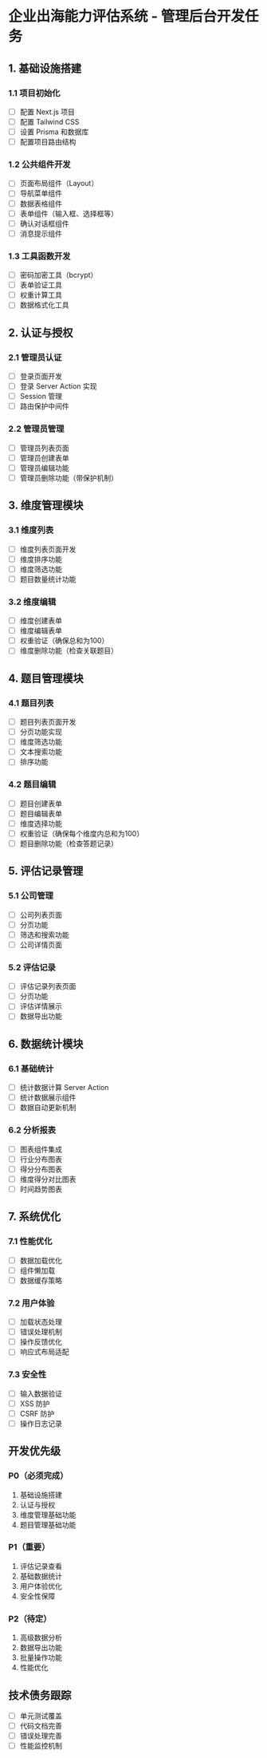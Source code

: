 # 企业出海能力评估系统 - 管理后台开发任务

## 1. 基础设施搭建

### 1.1 项目初始化

- [ ] 配置 Next.js 项目
- [ ] 配置 Tailwind CSS
- [ ] 设置 Prisma 和数据库
- [ ] 配置项目路由结构

### 1.2 公共组件开发

- [ ] 页面布局组件（Layout）
- [ ] 导航菜单组件
- [ ] 数据表格组件
- [ ] 表单组件（输入框、选择框等）
- [ ] 确认对话框组件
- [ ] 消息提示组件

### 1.3 工具函数开发

- [ ] 密码加密工具（bcrypt）
- [ ] 表单验证工具
- [ ] 权重计算工具
- [ ] 数据格式化工具

## 2. 认证与授权

### 2.1 管理员认证

- [ ] 登录页面开发
- [ ] 登录 Server Action 实现
- [ ] Session 管理
- [ ] 路由保护中间件

### 2.2 管理员管理

- [ ] 管理员列表页面
- [ ] 管理员创建表单
- [ ] 管理员编辑功能
- [ ] 管理员删除功能（带保护机制）

## 3. 维度管理模块

### 3.1 维度列表

- [ ] 维度列表页面开发
- [ ] 维度排序功能
- [ ] 维度筛选功能
- [ ] 题目数量统计功能

### 3.2 维度编辑

- [ ] 维度创建表单
- [ ] 维度编辑表单
- [ ] 权重验证（确保总和为100）
- [ ] 维度删除功能（检查关联题目）

## 4. 题目管理模块

### 4.1 题目列表

- [ ] 题目列表页面开发
- [ ] 分页功能实现
- [ ] 维度筛选功能
- [ ] 文本搜索功能
- [ ] 排序功能

### 4.2 题目编辑

- [ ] 题目创建表单
- [ ] 题目编辑表单
- [ ] 维度选择功能
- [ ] 权重验证（确保每个维度内总和为100）
- [ ] 题目删除功能（检查答题记录）

## 5. 评估记录管理

### 5.1 公司管理

- [ ] 公司列表页面
- [ ] 分页功能
- [ ] 筛选和搜索功能
- [ ] 公司详情页面

### 5.2 评估记录

- [ ] 评估记录列表页面
- [ ] 分页功能
- [ ] 评估详情展示
- [ ] 数据导出功能

## 6. 数据统计模块

### 6.1 基础统计

- [ ] 统计数据计算 Server Action
- [ ] 统计数据展示组件
- [ ] 数据自动更新机制

### 6.2 分析报表

- [ ] 图表组件集成
- [ ] 行业分布图表
- [ ] 得分分布图表
- [ ] 维度得分对比图表
- [ ] 时间趋势图表

## 7. 系统优化

### 7.1 性能优化

- [ ] 数据加载优化
- [ ] 组件懒加载
- [ ] 数据缓存策略

### 7.2 用户体验

- [ ] 加载状态处理
- [ ] 错误处理机制
- [ ] 操作反馈优化
- [ ] 响应式布局适配

### 7.3 安全性

- [ ] 输入数据验证
- [ ] XSS 防护
- [ ] CSRF 防护
- [ ] 操作日志记录

## 开发优先级

### P0（必须完成）

1. 基础设施搭建
2. 认证与授权
3. 维度管理基础功能
4. 题目管理基础功能

### P1（重要）

1. 评估记录查看
2. 基础数据统计
3. 用户体验优化
4. 安全性保障

### P2（待定）

1. 高级数据分析
2. 数据导出功能
3. 批量操作功能
4. 性能优化

## 技术债务跟踪

- [ ] 单元测试覆盖
- [ ] 代码文档完善
- [ ] 错误处理完善
- [ ] 性能监控机制

